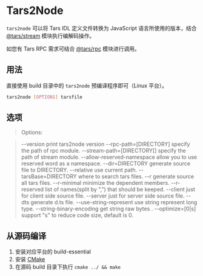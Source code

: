 # Tars2Node

`tars2node` 可以将 Tars IDL 定义文件转换为 JavaScript 语言所使用的版本，结合 [@tars/stream](https://www.npmjs.com/package/@tars/stream) 模块执行编解码操作。

如您有 Tars RPC 需求可结合 [@tars/rpc](https://www.npmjs.com/package/@tars/rpc) 模块进行调用。

## 用法

直接使用 build 目录中的 `tars2node` 预编译程序即可（Linux 平台）。

```bash
tars2node [OPTIONS] tarsfile
```

## 选项

> Options:

>  --version                    print tars2node version
>  --rpc-path=[DIRECTORY]       specify the path of rpc module.
>  --stream-path=[DIRECTORY[]   specify the path of stream module.
>  --allow-reserved-namespace   allow you to use reserved word as a namespace.
>  --dir=DIRECTORY              generate source file to DIRECTORY.
>  --relative                   use current path.
>  --tarsBase=DIRECTORY          where to search tars files.
>  --r                          generate source all tars files.
>  --r-minimal                  minimize the dependent members.
>  --r-reserved                 list of names(split by ",") that should be keeped.
>  --client                     just for client side source file.
>  --server                     just for server side source file.
>  --dts                        generate d.ts file.
>  --use-string-represent       use string represent long type.
>  --string-binary-encoding     get string raw bytes <BinBuffer>.
>  --optimize=[0|s]             support "s" to reduce code size, default is 0.

## 从源码编译

1. 安装对应平台的 build-essential
2. 安装 [CMake](https://cmake.org/)
3. 在源码 build 目录下执行 `cmake ../ && make`